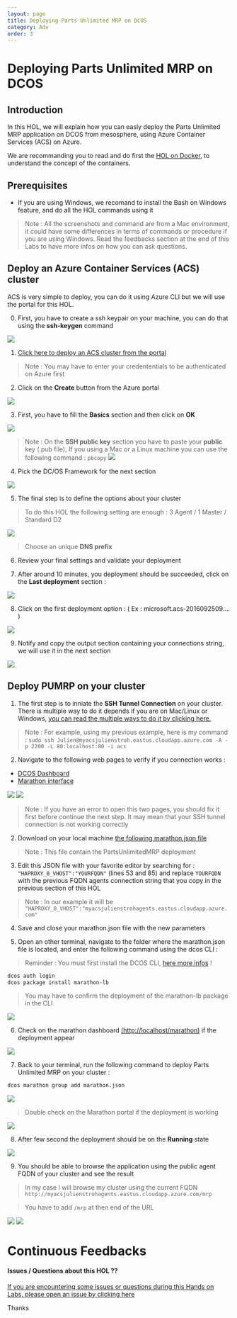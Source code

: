 ```yaml
---
layout: page
title: Deploying Parts Unlimited MRP on DCOS
category: Adv
order: 3
---
```


# Deploying Parts Unlimited MRP on DCOS #

## Introduction #

In this HOL, we will explain how you can easly deploy the Parts Unlimited MRP application on DCOS from mesosphere, using Azure Container Services (ACS) on Azure.

We are recommanding you to read and do first the [HOL on Docker](https://microsoft.github.io/PartsUnlimitedMRP/adv/adv-21-Docker.html), to understand the concept of the containers.

## Prerequisites ##

* If you are using Windows, we recomand to install the Bash on Windows feature, and do all the HOL commands using it

> Note : All the screenshots and command are from a Mac environment, it could have some differences in terms of commands or procedure if you are using Windows. Read the feedbacks section at the end of this Labs to have more infos on how you can ask questions.

## Deploy an Azure Container Services (ACS) cluster

ACS is very simple to deploy, you can do it using Azure CLI but we will use the portal for this HOL.

0. First, you have to create a ssh keypair on your machine, you can do that using the **ssh-keygen** command

  ![](../assets/acs/ssh-keygen.png)

1. [Click here to deploy an ACS cluster from the portal](https://portal.azure.com/#create/microsoft.acs)
  > Note : You may have to enter your credententials to be authenticated on Azure first

2. Click on the **Create** button from the Azure portal

  ![](../assets/acs/Azure_Home.png)

3. First, you have to fill the **Basics** section and then click on **OK**

  ![](../assets/acs/acs_basics.png)

  >Note : On the **SSH public key** section you have to paste your **public** key (.pub file), If you using a Mac or a Linux machine you can use the following command : `pbcopy`
  ![](../assets/acs/pbcopy.png)

4. Pick the DC/OS Framework for the next section

  ![](../assets/acs/dcos_framework.png)

5. The final step is to define the options about your cluster
  >To do this HOL the following setting are enough : 3 Agent / 1 Master / Standard D2

  ![](../assets/acs/acs_options.png)

  > Choose an unique **DNS prefix** 

6. Review your final settings and validate your deployment

7. After around 10 minutes, you deployment should be succeeded, click on the **Last deployment** section :

  ![](../assets/acs/acs_deploySuccess.png)

8. Click on the first deployment option : ( Ex : microsoft.acs-2016092509.... )

  ![](../assets/acs/acs_deployed.png)

9. Notify and copy the output section containing your connections string, we will use it in the next section

  ![](../assets/acs/acs_FQDN.png)

## Deploy PUMRP on your cluster ##

1. The first step is to inniate the **SSH Tunnel Connection** on your cluster. There is multiple way to do it depends if you are on Mac/Linux or Windows, [you can read the multiple ways to do it by clicking here.](https://azure.microsoft.com/en-us/documentation/articles/container-service-connect/)

  >Note : For example, using my previous example, here is my command : `sudo ssh Julien@myacsjulienstroh.eastus.cloudapp.azure.com -A -p 2200 -L 80:localhost:80 -i acs`

2. Navigate to the following web pages to verify if you connection works :
  * [DCOS Dashboard](http://localhost)
  * [Marathon interface](http://localhost/marathon)

  ![](../assets/acs/DCOS_dashboard.png)
  ![](../assets/acs/Marathon_Dashboard.png)

  > Note : If you have an error to open this two pages, you should fix it first before continue the next step. It may mean that your SSH tunnel connection is not working correctly

2. Download on your local machine [the following marathon.json file](../assets/acs/env/marathon.json)
  >Note : This file contain the PartsUnlimitedMRP deployment

3.  Edit this JSON file with your favorite editor by searching for : `"HAPROXY_0_VHOST":"YOURFQDN"` (lines 53 and 85) and replace `YOURFQDN` with the previous FQDN agents connection string that you copy in the previous section of this HOL
  > Note : In our example it will be `"HAPROXY_0_VHOST":"myacsjulienstrohagents.eastus.cloudapp.azure.com"`

4. Save and close your marathon.json file with the new parameters

5. Open an other terminal, navigate to the folder where the marathon.json file is located, and enter the following command using the dcos CLI :
  > Reminder : You must first install the DCOS CLI, [here more infos](https://docs.mesosphere.com/1.8/usage/cli/install/) !

  ````bash
  dcos auth login
  dcos package install marathon-lb
  ````

> You may have to confirm the deployment of the marathon-lb package in the CLI

  ![](../assets/acs/marathonlb_install.png)

6. Check on the marathon dashboard [(http://localhost/marathon)](http://localhost/marathon) if the deployment appear

  ![](../assets/acs/acs_marathonlb_deployed.png)

7. Back to your terminal, run the following command to deploy Parts Unlimited MRP on your cluster :

  ````bash
  dcos marathon group add marathon.json
  ````

  ![](../assets/acs/dcosCLI.png)

  > Double check on the Marathon portal if the deployment is working

  ![](../assets/acs/pumrp_deploying.png)

8. After few second the deployment should be on the **Running** state

  ![](../assets/acs/pumrp_running.png)

9. You should be able to browse the application using the public agent FQDN of your cluster and see the result

  > In my case I will browse my cluster using the current FQDN `http://myacsjulienstrohagents.eastus.cloudapp.azure.com/mrp`
  
  > You have to add `/mrp` at then end of the URL

  ![](../assets/acs/pumrp_deployed1.png)
  ![](../assets/acs/pumrp_browse.png)

# Continuous Feedbacks

#### Issues / Questions about this HOL ??

[If you are encountering some issues or questions during this Hands on Labs, please open an issue by clicking here](https://github.com/Microsoft/PartsUnlimitedMRP/issues)

Thanks
